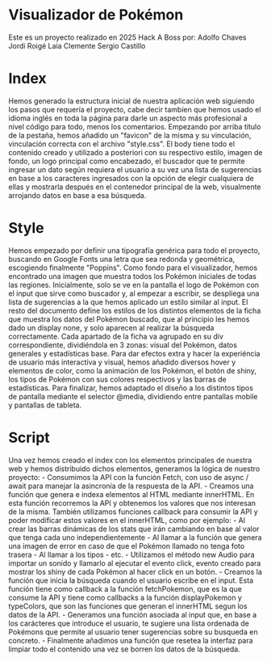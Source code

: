 # Visualizador de Pokémon
Este es un proyecto realizado en 2025 Hack A Boss por:
Adolfo Chaves
Jordi Roigé
Laia Clemente
Sergio Castillo

# Index
Hemos generado la estructura inicial de nuestra aplicación web siguiendo los pasos que requería el proyecto, cabe decir tambíen que hemos usado el idioma inglés en toda la página para darle un aspecto más profesional a nivel código para todo, menos los comentarios.
Empezando por arriba título de la pestaña, hemos añadido un "favicon" de la misma y su vinculación, vinculación correcta con el archivo "style.css".
El body tiene todo el contenido creado y utilizado a posteriori con su respectivo estilo, imagen de fondo, un logo principal como encabezado, el buscador que te permite ingresar un dato según requiera el usuario a su vez una lista de sugerencias en base a los caracteres ingresados con la opción de elegir cualquiera de ellas y mostrarla después en el contenedor principal de la web, visualmente arrojando datos en base a esa búsqueda.

# Style
Hemos empezado por definir una tipografía genérica para todo el proyecto, buscando en Google Fonts una letra que sea redonda y geométrica, escogiendo finalmente "Poppins". Como fondo para el visualizador, hemos encontrado una imagen que muestra todos los Pokémon iniciales de todas las regiones.
Inicialmente, solo se ve en la pantalla el logo de Pokémon con el input que sirve como buscador y, al empezar a escribir, se despliega una lista de sugerencias a la que hemos aplicado un estilo similar al input.
El resto del documento define los estilos de los distintos elementos de la ficha que muestra los datos del Pokémon buscado, que al principio les hemos dado un display none, y solo aparecen al realizar la búsqueda correctamente. Cada apartado de la ficha va agrupado en su div correspondiente, dividiéndola en 3 zonas: visual del Pokémon, datos generales y estadísticas base.
Para dar efectos extra y hacer la experiéncia de usuario más interactiva y visual, hemos añadido diversos hover y elementos de color, como la animación de los Pokémon, el botón de shiny, los tipos de Pokémon con sus colores respectivos y las barras de estadísticas.
Para finalizar, hemos adaptado el diseño a los distintos tipos de pantalla mediante el selector @media, dividiendo entre pantallas mobile y pantallas de tableta.

# Script
Una vez hemos creado el index con los elementos principales de nuestra web y hemos distribuido dichos elementos, generamos la lógica de nuestro proyecto:
    - Consumimos la API con la función Fetch, con uso de async / await para manejar la asincronía de la respuesta de la API.
    - Creamos una función que genera e indexa elementos al HTML mediante innerHTML. En esta función recorremos la API y obtenemos los valores que nos interesan de la misma. También utilizamos funciones callback para consumir la API y poder modificar estos valores en el innerHTML, como por ejemplo:
        - Al crear las barras dinámicas de los stats que irán cambiando en base al valor que tenga cada uno independientemente
        - Al llamar a la función que genera una imagen de error en caso de que el Pokémon llamado no tenga foto trasera
        - Al llamar a los tipos
        - etc.
    - Utilizamos el método new Audio para importar un sonido y llamarlo al ejecutar el evento click, evento creado para mostrar los shiny de cada Pokémon al hacer click en un botón.
    - Creamos la función que inicia la búsqueda cuando el usuario escribe en el input. Esta función tiene como callback a la función fetchPokemon, que es la que consume la API y tiene como callbacks a la función displayPokemon y typeColors, que son las funciones que generan el innerHTML segun los datos de la API.
    - Generamos una función asociada al input que, en base a los carácteres que introduce el usuario, te sugiere una lista ordenada de Pokémons que permite al usuario tener sugerencias sobre su busqueda en concreto.
    - Finalmente añadimos una función que resetea la interfaz para limpiar todo el contenido una vez se borren los datos de la búsqueda.